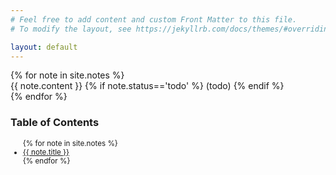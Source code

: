 ```yaml
---
# Feel free to add content and custom Front Matter to this file.
# To modify the layout, see https://jekyllrb.com/docs/themes/#overriding-theme-defaults

layout: default
---
```


<div class="container">
    <div class="notes">
    {% for note in site.notes %}
        <div class="note"  id="{{ note.index }}">
        <a href="#{{ note.index }}" id="{{ note.index }}"></a>
        {{ note.content }}
        {% if note.status=='todo' %}
            (todo)
        {% endif %}
        </div>  
    {% endfor %}
    </div>
    <div class="toc">
        <h3> Table of Contents </h3>
        <ul style="font-size: smaller;">
        {% for note in site.notes %}
            <li>
                <a href="#{{ note.index }}" class="{{ note.status }}">{{ note.title }}</a>
            </li>
        {% endfor %}
        </ul>
    </div>
</div>